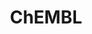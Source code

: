 ---
bigquery: https://console.cloud.google.com/bigquery?p=patents-public-data&d=ebi_chembl&page=dataset
citation: '"The ChEMBL database in 2017." Anna Gaulton, Anne Hersey, Michał Nowotka,
  A Patrícia Bento, Jon Chambers, David Mendez, Prudence Mutowo, Francis Atkinson,
  Louisa J Bellis, Elena Cibrián-Uhalte, Mark Davies, Nathan Dedman, Anneli Karlsson,
  María Paula Magariños, John P Overington, George Papadatos, Ines Smit, Andrew R
  Leach Nucleic acids Research (2017) 45 (Database Issue), D945-D954'
contributors: European Bioinformatics Institute
cost: None
description: ChEMBL Data is a manually curated database of small molecules used in
  drug discovery, including information about existing patented drugs.
documentation: 'schema: https://www.ebi.ac.uk/chembl/db_schema


  '
last_edit: 04/07/2022, 15:56:51
location: https://console.cloud.google.com/marketplace/product/google_patents_public_datasets/chembl
maintained_by: EMBL-EBI, an outstation of European Molecular Biology Laboratory
related_publications: '

  ChEMBL: towards direct deposition of bioassay data.


  Mendez D, Gaulton A, Bento AP, Chambers J, De Veij M, Félix E, Magariños MP, Mosquera
  JF, Mutowo P, Nowotka M, Gordillo-Marañón M, Hunter F, Junco L, Mugumbate G, Rodriguez-Lopez
  M, Atkinson F, Bosc N, Radoux CJ, Segura-Cabrera A, Hersey A, Leach AR.


  — Nucleic Acids Res. 2019; 47(D1):D930-D940. doi: 10.1093/nar/gky1075

  '
schema_fields:
- company
- aspect
- l3
- year
- last_active
- helm_notation
- disease_efficacy
- cpd_str_alert_id
- curation_comment
- route
- domain_id
- first_approval
- bao_id
- activity_id
- compound_key
- product_id
- enzyme_name
- issue
- mesh_heading
- assay_test_type
- site_residues
- drug_record_id
- level5
- pchembl_value
- component_id
- sitecomp_id
- standard_flag
- level3_description
- irac_class_id
- efo_id
- normal_range_max
- drugind_id
- lle
- level3
- level2_description
- normal_range_min
- component_type
- heavy_atoms
- withdrawn_flag
- approval_date
- synonyms
- variant_id
- canonical_smiles
- start_position
- patent_expire_date
- alogp
- standard_units
- rtb
- ridx
- therapeutic_flag
- compound_name
- mechanism_of_action
- mol_frac_id
- research_stem
- activity_comment
- patent_no
- cell_description
- mc_organism
- met_conversion
- actsm_id
- frac_class_id
- prediction_method
- src_description
- short_name
- std_act_id
- cx_logp
- level1_description
- cl_lincs_id
- withdrawn_reason
- potential_duplicate
- target_desc
- patent_use_code
- num_alerts
- trade_name
- bto_id
- warning_country
- tax_id
- biocomp_id
- src_id
- published_type
- standard_value
- data_validity_comment
- indication_class
- cell_name
- creation_date
- mol_hrac_id
- cx_most_bpka
- cidx
- max_phase_for_ind
- volume
- res_stem_id
- mesh_id
- tid
- usan_substem
- co_stem_id
- frac_code
- rgid
- targcomp_id
- clo_id
- smarts
- first_page
- alert_id
- protein_class_desc
- tid_fixed
- country
- curated_by
- ref_type
- text_value
- sei
- mc_target_accession
- acd_logp
- go_id
- path
- mc_tax_id
- dosage_form
- stem
- acd_logd
- structure_type
- usan_year
- pubmed_id
- assay_category
- log_id
- level1
- major_class
- withdrawn_class
- natural_product
- mc_target_type
- previous_company
- relationship_desc
- db_source
- molsyn_id
- oral
- atc_code
- parent_id
- warning_id
- availability_type
- stem_class
- usan_stem_definition
- domain_type
- publication_number
- cell_source_tax_id
- confidence
- compd_id
- mw_monoisotopic
- component_synonym
- molecular_mechanism
- warning_class
- doc_type
- bao_format
- num_ro5_violations
- ingredient
- warning_year
- parent_go_id
- source_domain_id
- status
- pathway_id
- last_page
- indref_id
- assay_source
- confidence_score
- definition
- alert_name
- irac_code
- class_level
- psa
- l4
- cell_source_tissue
- warning_description
- version
- l7
- orig_description
- aromatic_rings
- activity_count
- doi
- polymer_flag
- comp_go_id
- chirality
- toid
- level4_description
- hba
- species_group_flag
- domain_description
- priority
- tbl
- relation
- assay_subcellular_fraction
- assay_strain
- stat
- uo_units
- src_assay_id
- alert_set_id
- idx
- delist_flag
- published_relation
- full_molformula
- active_molregno
- assay_param_id
- cell_ontology_id
- ad_type
- site_name
- standard_inchi
- published_units
- usan_stem_id
- standard_upper_value
- protein_class_id
- enzyme_tid
- selectivity_comment
- units
- ddd_id
- qudt_units
- doc_id
- parent_molregno
- updated_by
- inorganic_flag
- drug_substance_flag
- prodrug
- record_id
- annotation
- protein_class_synonym
- molecular_species
- mechanism_comment
- cx_logd
- acd_most_bpka
- efo_term
- usan_stem
- ref_url
- label
- class_type
- aidx
- assay_class_id
- assay_type
- metabolite_record_id
- title
- cell_id
- entity_type
- ddd_units
- innovator_company
- value
- bao_endpoint
- type
- hrac_class_id
- parameter_value
- published_value
- met_comment
- full_mwt
- organism
- protclasssyn_id
- hba_lipinski
- result_flag
- end_position
- journal
- level4
- formulation_id
- num_lipinski_ro5_violations
- standard_inchi_key
- parenteral
- ro3_pass
- smid
- warnref_id
- direct_interaction
- pathway_key
- upper_value
- set_name
- strength
- assay_tissue
- homologue
- comp_class_id
- first_in_class
- molfile
- molregno
- assay_id
- topical
- max_phase
- ddd_value
- src_short_name
- accession
- substrate_record_id
- standard_type
- ref_id
- parent_type
- mec_id
- entity_id
- hrac_code
- downgraded
- dosed_ingredient
- l8
- oc_id
- assay_tax_id
- relationship_type
- who_name
- updated_on
- hbd_lipinski
- ap_id
- related_tid
- l2
- target_mapping
- molecule_type
- assay_organism
- uberon_id
- sequence_md5sum
- assay_desc
- who_extra
- description
- l6
- src_compound_id
- mecref_id
- relationship
- qed_weighted
- le
- ass_cls_map_id
- source
- as_id
- patent_id
- mc_target_name
- isoform
- mol_irac_id
- domain_name
- nda_type
- parameter_type
- withdrawn_year
- hbd
- caloha_id
- applicant_full_name
- met_id
- authors
- site_id
- bei
- pref_name
- chembl_id
- predbind_id
- drug_product_flag
- compsyn_id
- ddd_comment
- cell_source_organism
- l5
- name
- subgroup
- ddd_admr
- mutation
- mw_freebase
- level2
- submission_date
- black_box_warning
- targrel_id
- chebi_par_id
- l1
- action_type
- job_id
- standard_text_value
- target_type
- tissue_id
- warning_type
- withdrawn_country
- acd_most_apka
- prod_pat_id
- mol_atc_id
- active_ingredient
- comments
- standard_relation
- abstract
- metref_id
- assay_cell_type
- syn_type
- sequence
- db_version
- cellosaurus_id
- binding_site_comment
- cx_most_apka
shortname: chembl
tags:
- biotechnology
- health
- chemical
- bioinformatics
- medical
terms_of_use: CC BY-SA 3.0
title: ChEMBL
uuid: e232a192-965c-4ec9-904c-155b6dfe56c5
---